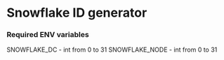 # Snowflake ID generator

### Required ENV variables

<!-- TODO: maybe move to help -->

SNOWFLAKE_DC - int from 0 to 31
SNOWFLAKE_NODE - int from 0 to 31
